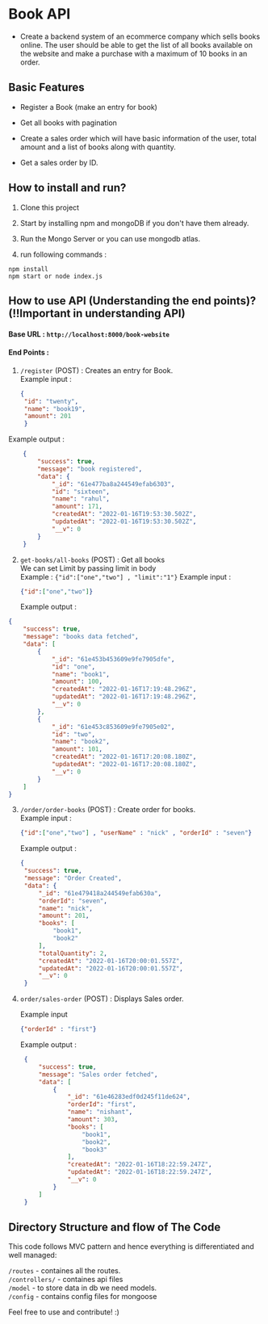 # Book API
- Create a backend system of an ecommerce company which sells books online. The user should be able to get the list of all books available on the website and make a purchase with a maximum of 10 books in an order.

## Basic Features
- Register a Book (make an entry for book)

- Get all books with pagination

- Create a sales order which will have basic information of the user, total amount and a
list of books along with quantity.

- Get a sales order by ID.


## How to install and run?

1. Clone this project
2. Start by installing npm and mongoDB if you don't have them already.
3. Run the Mongo Server or you can use mongodb atlas.




4. run following commands :

```
npm install
npm start or node index.js
```

## How to use API (Understanding the end points)? (!!Important in understanding API)

#### Base URL : `http://localhost:8000/book-website`

#### End Points :

1. `/register` (POST) : Creates an entry for Book.<br>
 Example input : <br>

   ```json
   {
    "id": "twenty",
    "name": "book19",
    "amount": 201
    }
   ```

Example output : <br>

```json
    {
        "success": true,
        "message": "book registered",
        "data": {
            "_id": "61e477ba8a244549efab6303",
            "id": "sixteen",
            "name": "rahul",
            "amount": 171,
            "createdAt": "2022-01-16T19:53:30.502Z",
            "updatedAt": "2022-01-16T19:53:30.502Z",
            "__v": 0
        }
    }
```

2. `get-books/all-books` (POST) : Get all books <br>
    We can set Limit by passing limit in body <br>
    Example : ``` {"id":["one","two"] , "limit":"1"} ```
    Example input : <br>

   ```json
   {"id":["one","two"]}
   ```
   Example output : <br>

```json
{
    "success": true,
    "message": "books data fetched",
    "data": [
        {
            "_id": "61e453b453609e9fe7905dfe",
            "id": "one",
            "name": "book1",
            "amount": 100,
            "createdAt": "2022-01-16T17:19:48.296Z",
            "updatedAt": "2022-01-16T17:19:48.296Z",
            "__v": 0
        },
        {
            "_id": "61e453c853609e9fe7905e02",
            "id": "two",
            "name": "book2",
            "amount": 101,
            "createdAt": "2022-01-16T17:20:08.180Z",
            "updatedAt": "2022-01-16T17:20:08.180Z",
            "__v": 0
        }
    ]
}
```

3. `/order/order-books` (POST) : Create order for books. <br>
   Example input : <br>

   ```json
   {"id":["one","two"] , "userName" : "nick" , "orderId" : "seven"}
   ```

   Example output : <br>

   ```json
   {
    "success": true,
    "message": "Order Created",
    "data": {
        "_id": "61e479418a244549efab630a",
        "orderId": "seven",
        "name": "nick",
        "amount": 201,
        "books": [
            "book1",
            "book2"
        ],
        "totalQuantity": 2,
        "createdAt": "2022-01-16T20:00:01.557Z",
        "updatedAt": "2022-01-16T20:00:01.557Z",
        "__v": 0
    }

   ```

4. `order/sales-order` (POST) : Displays Sales order.

   Example input <br>
   ```json
   {"orderId" : "first"}
   ```

   Example output : <br>

   ```json
    {
        "success": true,
        "message": "Sales order fetched",
        "data": [
            {
                "_id": "61e46283edf0d245f11de624",
                "orderId": "first",
                "name": "nishant",
                "amount": 303,
                "books": [
                    "book1",
                    "book2",
                    "book3"
                ],
                "createdAt": "2022-01-16T18:22:59.247Z",
                "updatedAt": "2022-01-16T18:22:59.247Z",
                "__v": 0
            }
        ]
    }
   ```



## Directory Structure and flow of The Code

This code follows MVC pattern and hence everything is differentiated and well managed:

`/routes` - containes all the routes. <br>
`/controllers/` - containes api files <br>
`/model` - to store data in db we need models. <br>
`/config` - contains config files for mongoose <br>

Feel free to use and contribute! :)